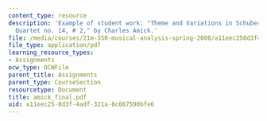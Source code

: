 ```yaml
---
content_type: resource
description: 'Example of student work: "Theme and Variations in Schubert?s String
  Quartet no. 14, # 2," by Charles Amick.'
file: /media/courses/21m-350-musical-analysis-spring-2008/a11eec258d3f4adf321a8c667590bfe6_amick_final.pdf
file_type: application/pdf
learning_resource_types:
- Assignments
ocw_type: OCWFile
parent_title: Assignments
parent_type: CourseSection
resourcetype: Document
title: amick_final.pdf
uid: a11eec25-8d3f-4adf-321a-8c667590bfe6
---
```

